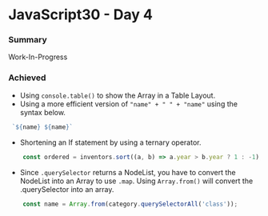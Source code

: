 # JavaScript30 - Day 4

### **Summary**
Work-In-Progress


### **Achieved**


* Using `console.table()` to show the Array in a Table Layout.
* Using a more efficient version of `"name" + " " + "name"` using the syntax below.

```javascript
 `${name} ${name}`
```

* Shortening an If statement by using a ternary operator.

```javascript
    const ordered = inventors.sort((a, b) => a.year > b.year ? 1 : -1);
```

* Since `.querySelector` returns a NodeList, you have to convert the NodeList into an Array to use `.map`. Using `Array.from()` will convert the .querySelector into an array.

```javascript
    const name = Array.from(category.querySelectorAll('class'));
```